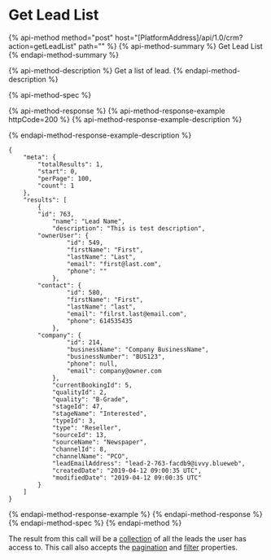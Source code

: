 # Get Lead List

{% api-method method="post" host="\[PlatformAddress\]/api/1.0/crm?action=getLeadList" path="" %}
{% api-method-summary %}
Get Lead List
{% endapi-method-summary %}

{% api-method-description %}
Get a list of lead.
{% endapi-method-description %}

{% api-method-spec %}

{% api-method-response %}
{% api-method-response-example httpCode=200 %}
{% api-method-response-example-description %}

{% endapi-method-response-example-description %}

```text
{
    "meta": {
        "totalResults": 1,
        "start": 0,
        "perPage": 100,
        "count": 1
    },
    "results": [
        {
	    "id": 763,
            "name": "Lead Name",
            "description": "This is test description",
	    "ownerUser": {
                "id": 549,
                "firstName": "First",
                "lastName": "Last",
                "email": "first@last.com",
                "phone": ""
            },
	    "contact": {
                "id": 580,
                "firstName": "First",
                "lastName": "last",
                "email": "filrst.last@email.com",
                "phone": 614535435
            },
	    "company": {
                "id": 214,
                "businessName": "Company BusinessName",
                "businessNumber": "BUS123",
                "phone": null,
                "email": company@owner.com
            },
            "currentBookingId": 5,
            "qualityId": 2,
            "quality": "B-Grade",
            "stageId": 47,
            "stageName": "Interested",
            "typeId": 3,
            "type": "Reseller",
            "sourceId": 13,
            "sourceName": "Newspaper",
            "channelId": 8,
            "channelName": "PCO",
            "leadEmailAddress": "lead-2-763-facdb9@ivvy.blueweb",
            "createdDate": "2019-04-12 09:00:35 UTC",
            "modifiedDate": "2019-04-12 09:00:35 UTC"
        }
    ]
}
```
{% endapi-method-response-example %}
{% endapi-method-response %}
{% endapi-method-spec %}
{% endapi-method %}

The result from this call will be a [collection](../getting-started/interpreting-the-response/collections.md) of all the leads the user has access to. This call also accepts the [pagination](../getting-started/interpreting-the-response/pagination.md) and [filter](../getting-started/interpreting-the-response/filtering.md) properties.
